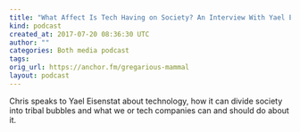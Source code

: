 ```yaml
---
title: "What Affect Is Tech Having on Society? An Interview With Yael Eisenstat"
kind: podcast
created_at: 2017-07-20 08:36:30 UTC
author: ""
categories: Both media podcast
tags: 
orig_url: https://anchor.fm/gregarious-mammal
layout: podcast
---
```

Chris speaks to Yael Eisenstat about technology, how it can divide society into tribal bubbles and what we or tech companies can and should do about it.